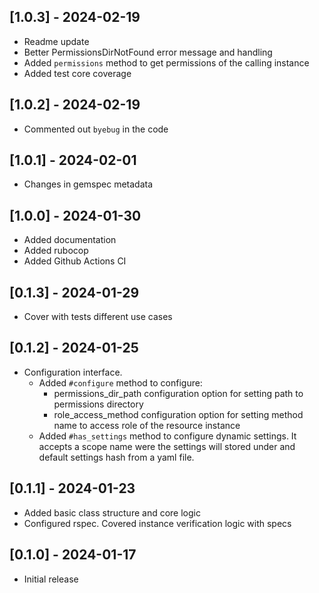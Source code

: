 ## [1.0.3] - 2024-02-19

- Readme update
- Better PermissionsDirNotFound error message and handling
- Added `permissions` method to get permissions of the calling instance
- Added test core coverage


## [1.0.2] - 2024-02-19

- Commented out `byebug` in the code

## [1.0.1] - 2024-02-01

- Changes in gemspec metadata

## [1.0.0] - 2024-01-30

- Added documentation
- Added rubocop
- Added Github Actions CI

## [0.1.3] - 2024-01-29

- Cover with tests different use cases

## [0.1.2] - 2024-01-25

- Configuration interface.
  - Added `#configure` method to configure: 
    * permissions_dir_path configuration option for setting path to permissions directory
    * role_access_method configuration option for setting method name to access role of the resource instance
  - Added `#has_settings` method to configure dynamic settings.
    It accepts a scope name were the settings will stored under and default settings hash from a yaml file.

## [0.1.1] - 2024-01-23

- Added basic class structure and core logic
- Configured rspec. Covered instance verification logic with specs

## [0.1.0] - 2024-01-17

- Initial release
